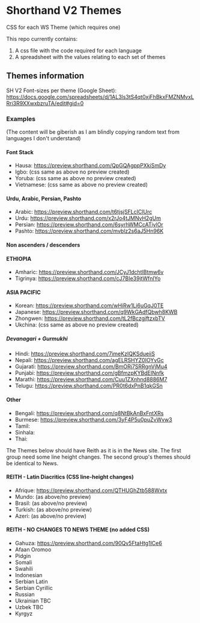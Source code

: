 # Shorthand V2 Themes

CSS for each WS Theme (which requires one)

This repo currently contains:
1. A css file with the code required for each language
2. A spreadsheet with the values relating to each set of themes


## Themes information

SH V2 Font-sizes per theme (Google Sheet):
https://docs.google.com/spreadsheets/d/1AL3ls3tS4qt0xjFhBkxFMZNMvxLRri3R9XXwxbzruTA/edit#gid=0

### Examples
(The content will be giberish as I am blindly copying random text from languages I don't understand)


#### Font Stack

- Hausa: https://preview.shorthand.com/QpGQAgppPXkiSmDy
- Igbo: (css same as above no preview created)
- Yoruba: (css same as above no preview created)
- Vietnamese: (css same as above no preview created)

#### Urdu, Arabic, Persian, Pashto
- Arabic: https://preview.shorthand.com/t6tjsjSFLcIClUrc
- Urdu: https://preview.shorthand.com/x2rJo4tJMNvH2gUm
- Persian: https://preview.shorthand.com/6syrhWMCcATiylOr
- Pashto: https://preview.shorthand.com/mvblz2s6aJ5Hn96K

#### Non ascenders / descenders

#### ETHIOPIA
- Amharic: https://preview.shorthand.com/JCyJ1dchtlBtmw6v
- Tigrinya: https://preview.shorthand.com/cJ7BIe39jtWfnIYo

#### ASIA PACIFIC
- Korean: https://preview.shorthand.com/wHiRw1Li6uGqJ0TE
- Japanese: https://preview.shorthand.com/q9WkGAdfQbwh8KWB
- Zhongwen: https://preview.shorthand.com/tL2fBczgjftzxbTV
- Ukchina: (css same as above no preview created)

##### Devanagari + Gurmukhi

- Hindi: https://preview.shorthand.com/7imeKzIQKSdueiiS
- Nepali: https://preview.shorthand.com/agELRSHYZ0IOYvGc
- Gujarati: https://preview.shorthand.com/BmORj7SRRgnVjMu4
- Punjabi: https://preview.shorthand.com/gBfmzpKYBdEINnfk
- Marathi: https://preview.shorthand.com/Cuu1ZXnhnd8886M7
- Telugu: https://preview.shorthand.com/PR0t6dxPnB1qkGSn

#### Other

- Bengali: https://preview.shorthand.com/q8NtBkAnBxFntXRs
- Burmese: https://preview.shorthand.com/3yF4P5u0puZvWvw3
- Tamil:
- Sinhala:
- Thai:

The Themes below should have Reith as it is in the News site. The first group need some line height changes. The second group's themes should be identical to News.

#### REITH - Latin Diacritics (CSS line-height changes)
- Afrique: https://preview.shorthand.com/QTHUGhZtb588Wxtx
- Mundo: (as above/no preview)
- Brasil: (as above/no preview)
- Turkish: (as above/no preview)
- Azeri: (as above/no preview)

#### REITH - NO CHANGES TO NEWS THEME (no added CSS)

- Gahuza: https://preview.shorthand.com/90Qv5FtaHtg1lCe6
- Afaan Oromoo
- Pidgin
- Somali
- Swahili
- Indonesian
- Serbian Latin
- Serbian Cyrillic
- Russian
- Ukrainian TBC
- Uzbek TBC
- Kyrgyz
